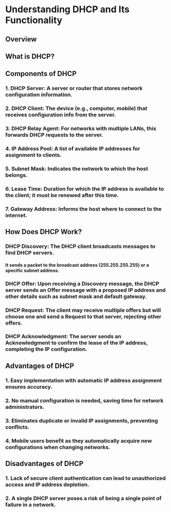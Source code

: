 Understanding DHCP and Its Functionality
========================================

Overview
--------

What is DHCP?
-------------

Components of DHCP
------------------

### 1\. DHCP Server: A server or router that stores network configuration information.

### 2\. DHCP Client: The device (e.g., computer, mobile) that receives configuration info from the server.

### 3\. DHCP Relay Agent: For networks with multiple LANs, this forwards DHCP requests to the server.

### 4\. IP Address Pool: A list of available IP addresses for assignment to clients.

### 5\. Subnet Mask: Indicates the network to which the host belongs.

### 6\. Lease Time: Duration for which the IP address is available to the client; it must be renewed after this time.

### 7\. Gateway Address: Informs the host where to connect to the internet.

How Does DHCP Work?
-------------------

### DHCP Discovery: The DHCP client broadcasts messages to find DHCP servers.

#### It sends a packet to the broadcast address (255.255.255.255) or a specific subnet address.

### DHCP Offer: Upon receiving a Discovery message, the DHCP server sends an Offer message with a proposed IP address and other details such as subnet mask and default gateway.

### DHCP Request: The client may receive multiple offers but will choose one and send a Request to that server, rejecting other offers.

### DHCP Acknowledgment: The server sends an Acknowledgment to confirm the lease of the IP address, completing the IP configuration.

Advantages of DHCP
------------------

### 1\. Easy implementation with automatic IP address assignment ensures accuracy.

### 2\. No manual configuration is needed, saving time for network administrators.

### 3\. Eliminates duplicate or invalid IP assignments, preventing conflicts.

### 4\. Mobile users benefit as they automatically acquire new configurations when changing networks.

Disadvantages of DHCP
---------------------

### 1\. Lack of secure client authentication can lead to unauthorized access and IP address depletion.

### 2\. A single DHCP server poses a risk of being a single point of failure in a network.
